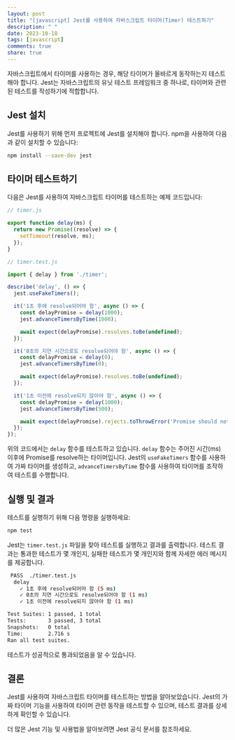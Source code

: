 ```yaml
---
layout: post
title: "[javascript] Jest를 사용하여 자바스크립트 타이머(Timer) 테스트하기"
description: " "
date: 2023-10-18
tags: [javascript]
comments: true
share: true
---
```


자바스크립트에서 타이머를 사용하는 경우, 해당 타이머가 올바르게 동작하는지 테스트해야 합니다. Jest는 자바스크립트의 유닛 테스트 프레임워크 중 하나로, 타이머와 관련된 테스트를 작성하기에 적합합니다.

## Jest 설치

Jest를 사용하기 위해 먼저 프로젝트에 Jest를 설치해야 합니다. npm을 사용하여 다음과 같이 설치할 수 있습니다:

```bash
npm install --save-dev jest
```

## 타이머 테스트하기

다음은 Jest를 사용하여 자바스크립트 타이머를 테스트하는 예제 코드입니다:

```javascript
// timer.js

export function delay(ms) {
  return new Promise((resolve) => {
    setTimeout(resolve, ms);
  });
}
```

```javascript
// timer.test.js

import { delay } from './timer';

describe('delay', () => {
  jest.useFakeTimers();

  it('1초 후에 resolve되어야 함', async () => {
    const delayPromise = delay(1000);
    jest.advanceTimersByTime(1000);

    await expect(delayPromise).resolves.toBe(undefined);
  });

  it('0초의 지연 시간으로도 resolve되어야 함', async () => {
    const delayPromise = delay(0);
    jest.advanceTimersByTime(0);

    await expect(delayPromise).resolves.toBe(undefined);
  });

  it('1초 이전에 resolve되지 않아야 함', async () => {
    const delayPromise = delay(1000);
    jest.advanceTimersByTime(500);

    await expect(delayPromise).rejects.toThrowError('Promise should not resolve');
  });
});
```

위의 코드에서는 `delay` 함수를 테스트하고 있습니다. `delay` 함수는 주어진 시간(ms) 이후에 Promise를 resolve하는 타이머입니다. Jest의 `useFakeTimers` 함수를 사용하여 가짜 타이머를 생성하고, `advanceTimersByTime` 함수를 사용하여 타이머를 조작하여 테스트를 수행합니다.

## 실행 및 결과

테스트를 실행하기 위해 다음 명령을 실행하세요:

```bash
npm test
```

Jest는 `timer.test.js` 파일을 찾아 테스트를 실행하고 결과를 출력합니다. 테스트 결과는 통과한 테스트가 몇 개인지, 실패한 테스트가 몇 개인지와 함께 자세한 에러 메시지를 제공합니다.

```bash
 PASS  ./timer.test.js
  delay
    ✓ 1초 후에 resolve되어야 함 (5 ms)
    ✓ 0초의 지연 시간으로도 resolve되어야 함 (1 ms)
    ✓ 1초 이전에 resolve되지 않아야 함 (1 ms)

Test Suites: 1 passed, 1 total
Tests:       3 passed, 3 total
Snapshots:   0 total
Time:        2.716 s
Ran all test suites.
```

테스트가 성공적으로 통과되었음을 알 수 있습니다.

## 결론

Jest를 사용하여 자바스크립트 타이머를 테스트하는 방법을 알아보았습니다. Jest의 가짜 타이머 기능을 사용하여 타이머 관련 동작을 테스트할 수 있으며, 테스트 결과를 상세하게 확인할 수 있습니다.

더 많은 Jest 기능 및 사용법을 알아보려면 Jest 공식 문서를 참조하세요.
